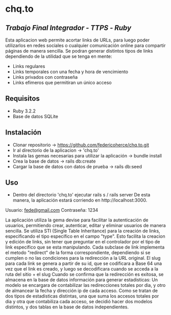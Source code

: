 # chq.to
## _Trabajo Final Integrador -  TTPS ‐ Ruby_

Esta aplicacion web permite acortar links de URLs, para luego poder utilizarlos en redes sociales o cualquier comunicación 
online para compartir páginas de manera sencilla. Se podran generar distintos tipos de links dependiendo de la utilidad que se tenga en mente: 
- Links regulares
- Links temporales con una fecha y hora de vencimiento
- Links privados con contraseña
- Links efimeros que permitiran un único acceso


## Requisitos

- Ruby 3.2.2
- Base de datos SQLite


## Instalación

- Clonar repositorio -> https://github.com/federicoherce/chq.to.git
- Ir al directorio de la aplicacion -> 'chq.to'
- Instala las gemas necesarias para utilizar la aplicación -> bundle install
- Crea la base de datos -> rails db:create
- Cargar la base de datos con datos de prueba -> rails db:seed


## Uso

- Dentro del directorio 'chq.to' ejecutar rails s / rails server
De esta manera, la aplicación estará corriendo en http://localhost:3000.


Usuario: fede@gmail.com
Contraseña: 1234

La aplicación utiliza la gema devise para facilitar la autenticación de usuarios, permitiendo crear, autenticar, editar y eliminar usuarios de manera sencilla.
Se utiliza STI (Single Table Inheritance) para la creación de links, especificando el tipo específico en el campo "type". Esto facilita la creacion y edición de 
links, sin tener que preguntar en el controlador por el tipo de link especifico que se esta manipulando.
Cada subclase de link implementa el metodo "redirect" de la forma correspondiente, dependiendo si se cumplen o no las condiciones para la redirección a la URL original.
El slug para cada link se genera a partir de su id, que se codificara a Base 64 una vez que el link es creado, y luego se decodificara cuando se acceda a la ruta del 
sitio + el slug
Cuando se confirma que la redirección es exitosa, se almacena en la base de datos información para generar estadisticas: Un modelo se encargara de contabilizar las
redirecciones totales por dia, y otro de almancear la fecha y dirección ip de cada acceso. Como se tratan de dos tipos de estadisticas distintas, una que suma los 
accesos totales por dia y otra que contabiliza cada acceso, se decidió hacer dos modelos distintos, y dos tablas en la base de datos independientes.

